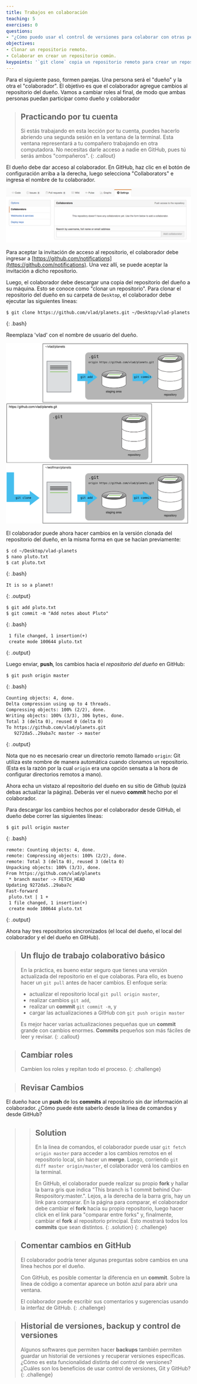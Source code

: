 ```yaml
---
title: Trabajos en colaboración
teaching: 5
exercises: 0
questions:
- "¿Cómo puedo usar el control de versiones para colaborar con otras personas?" 
objectives:
- Clonar un repositorio remoto.
- Colaborar en crear un repositorio común.
keypoints: '`git clone` copia un repositorio remoto para crear un repositorio local llamado `origin` configurado automáticamente.'
---
```


Para el siguiente paso, formen parejas. Una persona será el "dueño" y la otra el "colaborador". El objetivo es que el colaborador agregue cambios al repositorio del dueño. Vamos a cambiar roles al final, de modo que ambas personas puedan participar como dueño y colaborador

> ## Practicando por tu cuenta
>
> Si estás trabajando en esta lección por tu cuenta, puedes hacerlo abriendo una segunda sesión en la 
> ventana de la terminal. Esta ventana representará a tu compañero trabajando en otra computadora. No necesitas darle acceso a nadie en GitHub, pues tú serás ambos "compañeros".
{: .callout}

El dueño debe dar acceso al colaborador. En GitHub, haz clic en el botón de configuración arriba a la derecha,
luego selecciona "Collaborators" e ingresa el nombre de tu colaborador.

![Adding Collaborators on GitHub](../fig/github-add-collaborators.png)

Para aceptar la invitación de acceso al repositorio, el colaborador
debe ingresar a [https://github.com/notifications](https://github.com/notifications).
Una vez allí, se puede aceptar la invitación a dicho repositorio.

Luego, el colaborador debe descargar una copia del repositorio del dueño a su máquina. Esto se conoce como "clonar un repositorio". Para clonar el repositorio del dueño en su carpeta de `Desktop`, el colaborador debe ejecutar las siguientes líneas:

~~~
$ git clone https://github.com/vlad/planets.git ~/Desktop/vlad-planets
~~~
{: .bash}

Reemplaza 'vlad' con el nombre de usuario del dueño.

![After Creating Clone of Repository](../fig/github-collaboration.svg)

El colaborador puede ahora hacer cambios en la versión clonada del repositorio del dueño, en la misma forma en que se hacían previamente:

~~~
$ cd ~/Desktop/vlad-planets
$ nano pluto.txt
$ cat pluto.txt
~~~
{: .bash}

~~~
It is so a planet!
~~~
{: .output}

~~~
$ git add pluto.txt
$ git commit -m "Add notes about Pluto"
~~~
{: .bash}

~~~
 1 file changed, 1 insertion(+)
 create mode 100644 pluto.txt
~~~
{: .output}

Luego enviar, **push**, los cambios hacia el *repositorio del dueño* en GitHub:

~~~
$ git push origin master
~~~
{: .bash}

~~~
Counting objects: 4, done.
Delta compression using up to 4 threads.
Compressing objects: 100% (2/2), done.
Writing objects: 100% (3/3), 306 bytes, done.
Total 3 (delta 0), reused 0 (delta 0)
To https://github.com/vlad/planets.git
   9272da5..29aba7c master -> master
~~~
{: .output}

Nota que no es necesario crear un directorio remoto llamado `origin`: Git utiliza este nombre de manera automática cuando clonamos un repositorio. (Esta es la razón por la cual `origin` era una opción sensata a la hora de configurar directorios remotos a mano).

Ahora echa un vistazo al repositorio del dueño en su sitio de Github (quizá debas actualizar la página). Deberás ver el nuevo **commit** hecho por el colaborador.

Para descargar los cambios hechos por el colaborador desde GitHub, el dueño debe correr las siguientes líneas:

~~~
$ git pull origin master
~~~
{: .bash}

~~~
remote: Counting objects: 4, done.
remote: Compressing objects: 100% (2/2), done.
remote: Total 3 (delta 0), reused 3 (delta 0)
Unpacking objects: 100% (3/3), done.
From https://github.com/vlad/planets
 * branch master -> FETCH_HEAD
Updating 9272da5..29aba7c
Fast-forward
 pluto.txt | 1 +
 1 file changed, 1 insertion(+)
 create mode 100644 pluto.txt
~~~
{: .output}

Ahora hay tres repositorios sincronizados (el local del dueño, el local del colaborador y el del dueño en GitHub).

> ## Un flujo de trabajo colaborativo básico
> 
> En la práctica, es bueno estar seguro que tienes una versión actualizada del repositorio en el que colaboras. Para ello, es bueno hacer un `git pull` antes de hacer cambios. El enfoque sería:
> 
> 
> * actualizar el repositorio local `git pull origin master`,
> * realizar cambios `git add`,
> * realizar un **commit** `git commit -m`, y
> * cargar las actualizaciones a GitHub con `git push origin master`
> 
> Es mejor hacer varias actualizaciones pequeñas que un **commit** grande con cambios enormes. **Commits** pequeños son más fáciles de leer y revisar.
{: .callout}

> ## Cambiar roles
> 
> Cambien los roles y repitan todo el proceso.
{: .challenge}

> ## Revisar Cambios
> 
El dueño hace un **push** de los **commits** al repositorio sin dar información al colaborador. ¿Cómo puede éste saberlo desde la linea de comandos y desde GitHub?
> 
>> ## Solution
>>
>> En la linea de comandos, el colaborador puede usar ```git fetch origin master``` para acceder a los cambios remotos en el repositorio local, sin hacer un **merge**. Luego, corriendo ```git diff master origin/master```, el colaborador verá los cambios en la terminal.  
>> 
>> En GitHub, el colaborador puede realizar su propio **fork** y hallar la barra gris que indica "This branch is 1 commit behind Our-Respository:master.". Lejos, a la derecha de la barra gris, hay un link para comparar. En la página para comparar, el colaborador debe cambiar el **fork** hacia su propio repositorio, luego hacer click en el link para "comparar entre forks" y, finalmente, cambiar el **fork** al repositorio principal. Esto mostrará todos los **commits** que sean distintos. 
> {: .solution}
{: .challenge}

> ## Comentar cambios en GitHub
> 
> El colaborador podría tener algunas preguntas sobre cambios en una línea hechos por el dueño. 
> 
> Con GitHub, es posible comentar la diferencia en un **commit**. Sobre la línea de código a comentar aparece un botón azul para abrir una ventana. 
> 
> El colaborador puede escribir sus comentarios y sugerencias usando la interfaz de GitHub.
{: .challenge}

> ## Historial de versiones, backup y control de versiones
> 
> Algunos softwares que permiten hacer **backups** también permiten guardar un historial de versiones y recuperar versiones específicas. ¿Cómo es esta funcionalidad distinta del control de versiones? ¿Cuáles son los beneficios de usar control de versiones, Git y GitHub? 
{: .challenge}
